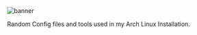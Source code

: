 <img src="https://1000logos.net/wp-content/uploads/2021/03/Arch-Linux-logo.png" alt="banner">


Random Config files and tools used in my Arch Linux Installation.

<!---
archLenux/archLenux is a ✨ special ✨ repository because its `README.md` (this file) appears on your GitHub profile.
You can click the Preview link to take a look at your changes.
--->
